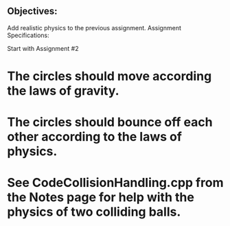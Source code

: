 

## Objectives:

Add realistic physics to the previous assignment.
Assignment Specifications:

Start with Assignment #2
# The circles should move according the laws of gravity.
# The circles should bounce off each other according to the laws of physics.  
# See CodeCollisionHandling.cpp from the Notes page for help with the physics of two colliding balls.